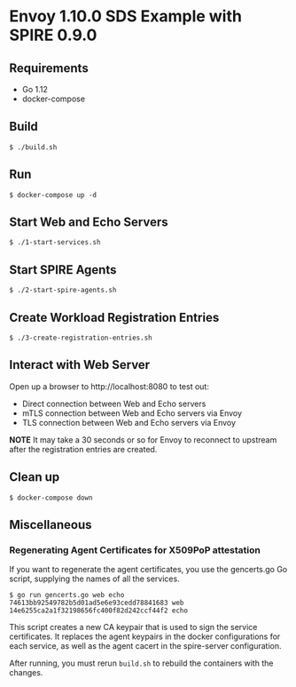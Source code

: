# Envoy 1.10.0 SDS Example with SPIRE 0.9.0

## Requirements

- Go 1.12
- docker-compose

## Build

```
$ ./build.sh
```

## Run

```
$ docker-compose up -d
```

## Start Web and Echo Servers

```
$ ./1-start-services.sh
```

## Start SPIRE Agents 

```
$ ./2-start-spire-agents.sh
```

## Create Workload Registration Entries

```
$ ./3-create-registration-entries.sh
```

## Interact with Web Server

Open up a browser to http://localhost:8080 to test out:

- Direct connection between Web and Echo servers
- mTLS connection between Web and Echo servers via Envoy
- TLS connection between Web and Echo servers via Envoy

**NOTE** It may take a 30 seconds or so for Envoy to reconnect to upstream
after the registration entries are created.

## Clean up

```
$ docker-compose down
```

## Miscellaneous

### Regenerating Agent Certificates for X509PoP attestation

If you want to regenerate the agent certificates, you use
the gencerts.go Go script, supplying the names of all the services.

```
$ go run gencerts.go web echo
74613bb92549782b5d01ad5e6e93cedd78841683 web
14e6255ca2a1f32198656fc400f82d242ccf44f2 echo
```

This script creates a new CA keypair that is used to sign the service
certificates. It replaces the agent keypairs in the docker
configurations for each service, as well as the agent cacert in the
spire-server configuration.

After running, you must rerun `build.sh` to rebuild the containers with the
changes.
